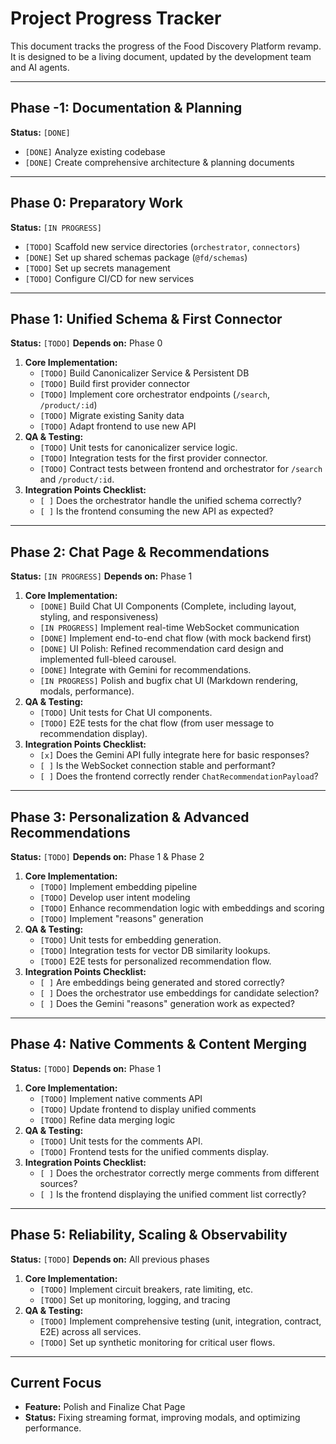 # Project Progress Tracker

This document tracks the progress of the Food Discovery Platform revamp. It is designed to be a living document, updated by the development team and AI agents.

---

## Phase -1: Documentation & Planning

**Status:** `[DONE]`

- `[DONE]` Analyze existing codebase
- `[DONE]` Create comprehensive architecture & planning documents

---

## Phase 0: Preparatory Work

**Status:** `[IN PROGRESS]`

- `[TODO]` Scaffold new service directories (`orchestrator`, `connectors`)
- `[DONE]` Set up shared schemas package (`@fd/schemas`)
- `[TODO]` Set up secrets management
- `[TODO]` Configure CI/CD for new services

---

## Phase 1: Unified Schema & First Connector

**Status:** `[TODO]`
**Depends on:** Phase 0

1.  **Core Implementation:**
    - `[TODO]` Build Canonicalizer Service & Persistent DB
    - `[TODO]` Build first provider connector
    - `[TODO]` Implement core orchestrator endpoints (`/search`, `/product/:id`)
    - `[TODO]` Migrate existing Sanity data
    - `[TODO]` Adapt frontend to use new API
2.  **QA & Testing:**
    - `[TODO]` Unit tests for canonicalizer service logic.
    - `[TODO]` Integration tests for the first provider connector.
    - `[TODO]` Contract tests between frontend and orchestrator for `/search` and `/product/:id`.
3.  **Integration Points Checklist:**
    - `[ ]` Does the orchestrator handle the unified schema correctly?
    - `[ ]` Is the frontend consuming the new API as expected?

---

## Phase 2: Chat Page & Recommendations

**Status:** `[IN PROGRESS]`
**Depends on:** Phase 1

1.  **Core Implementation:**
    - `[DONE]` Build Chat UI Components (Complete, including layout, styling, and responsiveness)
    - `[IN PROGRESS]` Implement real-time WebSocket communication
    - `[DONE]` Implement end-to-end chat flow (with mock backend first)
    - `[DONE]` UI Polish: Refined recommendation card design and implemented full-bleed carousel.
    - `[DONE]` Integrate with Gemini for recommendations.
    - `[IN PROGRESS]` Polish and bugfix chat UI (Markdown rendering, modals, performance).
2.  **QA & Testing:**
    - `[TODO]` Unit tests for Chat UI components.
    - `[TODO]` E2E tests for the chat flow (from user message to recommendation display).
3.  **Integration Points Checklist:**
    - `[x]` Does the Gemini API fully integrate here for basic responses?
    - `[ ]` Is the WebSocket connection stable and performant?
    - `[ ]` Does the frontend correctly render `ChatRecommendationPayload`?

---

## Phase 3: Personalization & Advanced Recommendations

**Status:** `[TODO]`
**Depends on:** Phase 1 & Phase 2

1.  **Core Implementation:**
    - `[TODO]` Implement embedding pipeline
    - `[TODO]` Develop user intent modeling
    - `[TODO]` Enhance recommendation logic with embeddings and scoring
    - `[TODO]` Implement "reasons" generation
2.  **QA & Testing:**
    - `[TODO]` Unit tests for embedding generation.
    - `[TODO]` Integration tests for vector DB similarity lookups.
    - `[TODO]` E2E tests for personalized recommendation flow.
3.  **Integration Points Checklist:**
    - `[ ]` Are embeddings being generated and stored correctly?
    - `[ ]` Does the orchestrator use embeddings for candidate selection?
    - `[ ]` Does the Gemini "reasons" generation work as expected?

---

## Phase 4: Native Comments & Content Merging

**Status:** `[TODO]`
**Depends on:** Phase 1

1.  **Core Implementation:**
    - `[TODO]` Implement native comments API
    - `[TODO]` Update frontend to display unified comments
    - `[TODO]` Refine data merging logic
2.  **QA & Testing:**
    - `[TODO]` Unit tests for the comments API.
    - `[TODO]` Frontend tests for the unified comments display.
3.  **Integration Points Checklist:**
    - `[ ]` Does the orchestrator correctly merge comments from different sources?
    - `[ ]` Is the frontend displaying the unified comment list correctly?

---

## Phase 5: Reliability, Scaling & Observability

**Status:** `[TODO]`
**Depends on:** All previous phases

1.  **Core Implementation:**
    - `[TODO]` Implement circuit breakers, rate limiting, etc.
    - `[TODO]` Set up monitoring, logging, and tracing
2.  **QA & Testing:**
    - `[TODO]` Implement comprehensive testing (unit, integration, contract, E2E) across all services.
    - `[TODO]` Set up synthetic monitoring for critical user flows.

---

## Current Focus

- **Feature:** Polish and Finalize Chat Page
- **Status:** Fixing streaming format, improving modals, and optimizing performance.
